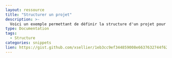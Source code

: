 ```yaml
---
layout: ressource
title: "Structurer un projet"
description: >-
  Voici un exemple permettant de définir la structure d'un projet pour Godot Engine.
type: Documentation
tags:
  - Structure
categories: snippets
lien: https://gist.github.com/xsellier/1eb3cc9ef344859008e6637632744f62
---
```

